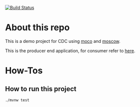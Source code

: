 [![Build Status](https://travis-ci.com/aroundall/hello-contract-moco-producer.svg?branch=master)](https://travis-ci.com/aroundall/hello-contract-moco-producer)

# About this repo
This is a demo project for CDC using [moco](https://github.com/dreamhead/moco) and [moscow](https://github.com/macdao/moscow).

This is the producer end application, for consumer refer to [here](https://github.com/aroundall/hello-contract-moco-consumer).

# How-Tos
## How to run this project
`./mvnw test`